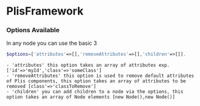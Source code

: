 # PlisFramework
### Options Available
In any node you can use the basic 3

   ```php
   $options=['attributes'=>[],'removeAttributes'=>[],'children'=>[]].
   ```
   
    - 'attributes' this option takes an array of attributes exp. ['id'=>'myId','class'=>'someClass']
    - 'removeAttributes' this option is used to remove default attributes of Plis components, this option takes an array of attributes to be removed [class'=>'classToRemove']
    - 'children' you can add children to a node via the options, this option takes an array of Node elements [new Node(),new Node()]